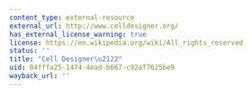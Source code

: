 ```yaml
---
content_type: external-resource
external_url: http://www.celldesigner.org/
has_external_license_warning: true
license: https://en.wikipedia.org/wiki/All_rights_reserved
status: ''
title: "Cell Designer\u2122"
uid: 04fffa25-1474-4ead-b667-c92af7625be9
wayback_url: ''
---
```

